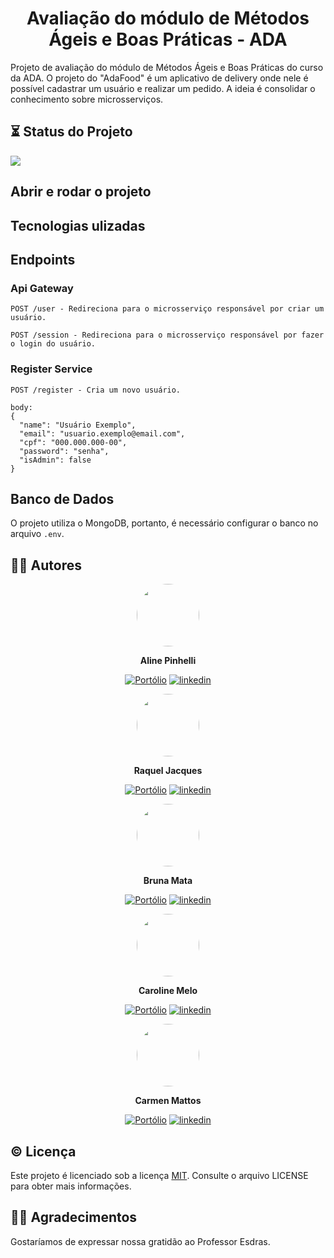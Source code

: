 <h1 align="center"> Avaliação do módulo de Métodos Ágeis e Boas Práticas - ADA </h1>

Projeto de avaliação do módulo de Métodos Ágeis e Boas Práticas do curso da ADA.
O projeto do "AdaFood" é um aplicativo de delivery onde nele é possível cadastrar um usuário e realizar um pedido. A ideia é consolidar o conhecimento sobre microsserviços.

## ⏳ Status do Projeto

![](https://img.shields.io/static/v1?label=Status&message=Em%20Desenvolvimento&color=informational)

## Abrir e rodar o projeto

## Tecnologias ulizadas

## Endpoints

### Api Gateway

```
POST /user - Redireciona para o microsserviço responsável por criar um usuário.
```

```
POST /session - Redireciona para o microsserviço responsável por fazer o login do usuário.

```

### Register Service

```
POST /register - Cria um novo usuário.

body:
{
  "name": "Usuário Exemplo",
  "email": "usuario.exemplo@email.com",
  "cpf": "000.000.000-00",
  "password": "senha",
  "isAdmin": false
}
```

## Banco de Dados

O projeto utiliza o MongoDB, portanto, é necessário configurar o banco no arquivo `.env`.

## ✍🏻 Autores

<div style="text-align: center;">
<img src="https://media.licdn.com/dms/image/D4D03AQETcbtxqTSLKw/profile-displayphoto-shrink_800_800/0/1699883993286?e=1712793600&v=beta&t=rzH1E3ulWmNx0kNg3giLIG_LZyDP_79YU5Kdtj_EfpE" style="width:100px; border-radius: 50%;}">

**Aline Pinhelli**

[![Portólio](https://img.shields.io/badge/meu_portfólio-000?style=for-the-badge&logo=github&logoColor=white)](https://github.com/AlinePinhelli)
[![linkedin](https://img.shields.io/badge/linkedin-0A66C2?style=for-the-badge&logo=linkedin&logoColor=white)](https://www.linkedin.com/in/aline-dos-santos-pinhelli-844079160/)

</div>

<div style="text-align: center;">
<img src="https://media.licdn.com/dms/image/C4D03AQFMjH7QKClDvQ/profile-displayphoto-shrink_800_800/0/1620776895226?e=1713398400&v=beta&t=DAEesx0irZHF7Xms3mof8p7xcaLcBVk4faBrN4hOjz4" style="width:100px; border-radius: 50%;}">

**Raquel Jacques**

[![Portólio](https://img.shields.io/badge/meu_portfólio-000?style=for-the-badge&logo=github&logoColor=white)](https://github.com/raqueljacques)
[![linkedin](https://img.shields.io/badge/linkedin-0A66C2?style=for-the-badge&logo=linkedin&logoColor=white)](https://www.linkedin.com/in/raqueljacques/)

</div>

<div style="text-align: center;">
<img src="https://media.licdn.com/dms/image/C4E03AQEeLRqVNwT0Iw/profile-displayphoto-shrink_800_800/0/1668017854186?e=1712793600&v=beta&t=1P6cjR-D4unA-2qPlRP5ffAVESjwUbFRa5h8MGDNbY4" style="width:100px; border-radius: 50%;}">

**Bruna Mata**

[![Portólio](https://img.shields.io/badge/meu_portfólio-000?style=for-the-badge&logo=github&logoColor=white)](https://github.com/bruna-mata)
[![linkedin](https://img.shields.io/badge/linkedin-0A66C2?style=for-the-badge&logo=linkedin&logoColor=white)](https://www.linkedin.com/in/brunamata/)

</div>

<div style="text-align: center;">
<img src="https://avatars.githubusercontent.com/u/71932071?s=400&u=48f8b34e7e3922678597f38bb3ed7d71229299cf&v=4" style="width:100px; border-radius: 50%;}">

**Caroline Melo**

[![Portólio](https://img.shields.io/badge/meu_portfólio-000?style=for-the-badge&logo=github&logoColor=white)](https://github.com/CarolineMelo)
[![linkedin](https://img.shields.io/badge/linkedin-0A66C2?style=for-the-badge&logo=linkedin&logoColor=white)](https://www.linkedin.com/in/caroline-melo-5b1b231b4/)

</div>

<div style="text-align: center;">
<img src="https://media.licdn.com/dms/image/C4E03AQEu59A9ujf38w/profile-displayphoto-shrink_800_800/0/1635882045841?e=1712793600&v=beta&t=wfbbUlMlSi9mw-0maUKPr9Fi7WPChdLIzUoYGD5QGlk" style="width:100px; border-radius: 50%;}">

**Carmen Mattos**

[![Portólio](https://img.shields.io/badge/meu_portfólio-000?style=for-the-badge&logo=github&logoColor=white)](https://github.com/carmencmattos)
[![linkedin](https://img.shields.io/badge/linkedin-0A66C2?style=for-the-badge&logo=linkedin&logoColor=white)](https://www.linkedin.com/in/carmencmattos/)

</div>

## ©️ Licença

Este projeto é licenciado sob a licença [MIT](https://choosealicense.com/licenses/mit/). Consulte o arquivo LICENSE para obter mais informações.

## 🙏🏻 Agradecimentos

Gostaríamos de expressar nossa gratidão ao Professor Esdras.
